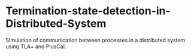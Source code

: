# Termination-state-detection-in-Distributed-System
SImulation of communication between processes in a distributed system using TLA+ and PlusCal.
